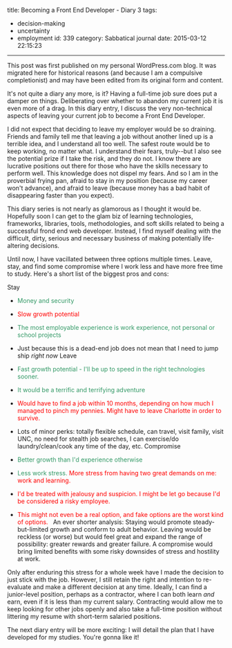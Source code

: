 title: Becoming a Front End Developer - Diary 3
tags:
  - decision-making
  - uncertainty
  - employment
id: 339
category: Sabbatical journal
date: 2015-03-12 22:15:23
---

<div class="notice">This post was first published on my personal WordPress.com blog. It was migrated here for historical reasons (and because I am a compulsive completionist) and may have been edited from its original form and content.</div>

It's not quite a diary any more, is it? Having a full-time job sure does put a damper on things. Deliberating over whether to abandon my current job it is even more of a drag. In this diary entry, I discuss the very non-technical aspects of leaving your current job to become a Front End Developer.

I did not expect that deciding to leave my employer would be so draining. Friends and family tell me that leaving a job without another lined up is a terrible idea, and I understand all too well. The safest route would be to keep working, no matter what. I understand their fears, truly--but I also see the potential prize if I take the risk, and they do not. I know there are lucrative positions out there for those who have the skills necessary to perform well. This knowledge does not dispel my fears. And so I am in the proverbial frying pan, afraid to stay in my position (because my career won't advance), and afraid to leave (because money has a bad habit of disappearing faster than you expect).

This diary series is not nearly as glamorous as I thought it would be. Hopefully soon I can get to the glam biz of learning technologies, frameworks, libraries, tools, methodologies, and soft skills related to being a successful frond end web developer. Instead, I find myself dealing with the difficult, dirty, serious and necessary business of making potentially life-altering decisions.<!--more-->

Until now, I have vacillated between three options multiple times. Leave, stay, and find some compromise where I work less and have more free time to study. Here's a short list of the biggest pros and cons:

Stay

*   <span style="color:#339966;">Money and security</span>
*   <span style="color:#ff0000;">Slow growth potential</span>
*   <span style="color:#339966;">The most employable experience is work experience, not personal or school projects</span>
*   Just because this is a dead-end job does not mean that I need to jump ship _right now_
Leave

*   <span style="color:#339966;">Fast growth potential - I'll be up to speed in the right technologies sooner. </span>
*   <span style="color:#339966;"><span style="color:#339966;">It would be a terrific and terrifying adventure</span></span>
*   <span style="color:#ff0000;">Would have to find a job within 10 months, depending on how much I managed to pinch my pennies. Might have to leave Charlotte in order to survive.</span>
*   Lots of minor perks: totally flexible schedule, can travel, visit family, visit UNC, no need for stealth job searches, I can exercise/do laundry/clean/cook any time of the day, etc.
Compromise

*   <span style="color:#339966;">Better growth than I'd experience otherwise</span>
*   <span style="color:#339966;">Less work stress.</span> <span style="color:#ff0000;">More stress from having two great demands on me: work and learning. </span>
*   <span style="color:#ff0000;">I'd be treated with jealousy and suspicion. I might be let go because I'd be considered a risky employee.</span>
*   <span style="color:#ff0000;">This might not even be a real option, and fake options are the worst kind of options.  </span>
An ever shorter analysis: Staying would promote steady-but-limited growth and conform to adult behavior. Leaving would be reckless (or worse) but would feel great and expand the range of possibility: greater rewards and greater failure. A compromise would bring limited benefits with some risky downsides of stress and hostility at work.

Only after enduring this stress for a whole week have I made the decision to just stick with the job. However, I still retain the right and intention to re-evaluate and make a different decision at any time. Ideally, I can find a junior-level position, perhaps as a contractor, where I can both learn _and_ earn, even if it is less than my current salary. Contracting would allow me to keep looking for other jobs openly and also take a full-time position without littering my resume with short-term salaried positions.

The next diary entry will be more exciting: I will detail the plan that I have developed for my studies. You're gonna like it!